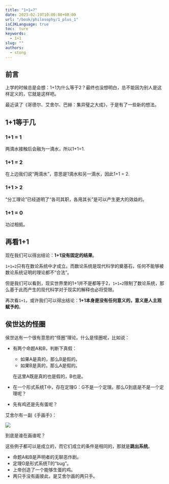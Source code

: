 ```yaml
---
title: "1+1=?"
date: 2023-02-19T10:00:00+08:00
url: "/book/philosophy/1_plus_1"
isCJKLanguage: true
toc:  ture
keywords:
  - 1+1
slug: ""
authors:
  - stong
---
```




## 前言

上学的时候总是会想：1+1为什么等于2？最终也没想明白，总不能因为别人是这样定义的，它就是这样吧。

最近读了《哥德尔、艾舍尔、巴赫：集异璧之大成》，于是有了一些新的想法。

## 1+1等于几

### 1+1 = 1

两滴水接触后会融为一滴水，所以1+1=1.

### 1+1 = 2

在上边我们说“两滴水”，意思是1滴水和另一滴水，因此1+1 = 2.

### 1+1 > 2

“分工理论”已经道明了“各司其职，各用其长”是可以产生更大的效益的。

### 1+1 = 0

功过相抵。

## 再看1+1

现在我们可以得出结论：**1+1没有固定的结果**。

`1+1=2`只有在数论系统中才成立。而数论系统是现代科学的奠基石，任何不能够被数论系统证明的理论都不“合法”。

但是我们可以看到，现实世界里的1+1并不是都等于2，`1+1=2`限制了数论系统，那么基于此而产生的现代科学对于现实的解释也必将受限。

再次看`1+1`，或许我们可以得出结论：**1+1本身是没有任何意义的，意义是人主观赋予的**。

## 侯世达的怪圈

侯世达有一个很有意思的“怪圈”理论。什么是怪圈呢，比如说：

- 有两个命题A和B，判断下真假：

  - 如果A是真的，那么B是假的。
  - 如果B是真的，那么A是假的。

  在这里A既是真的也是假的，B也是。

- 在一个形式系统T中，存在定理G：G不是一个定理。那么G到底是不是一个定理呢？

- 先有鸡还是先有蛋呢？

艾舍尔有一副《手画手》：

![](https://inews.gtimg.com/newsapp_bt/0/11204638271/1000)

到底是谁在画谁呢？

这些例子都可以是成立的，而它们成立的条件是相同的，那就是**跳出系统**。

- 命题A和B是声明者的无聊恶作剧。
- 定理G是形式系统T的“bug”。
- 上帝创造了一个能够生蛋的鸡。
- 两只手没有画彼此，是艾舍尔画的两只手。



